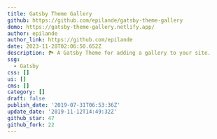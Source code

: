 ```yaml
---
title: Gatsby Theme Gallery
github: https://github.com/epilande/gatsby-theme-gallery
demo: https://gatsby-theme-gallery.netlify.app/
author: epilande
author_link: https://github.com/epilande
date: 2023-11-28T02:06:50.652Z
description: 🏞 A Gatsby Theme for adding a gallery to your site.
ssg:
  - Gatsby
css: []
ui: []
cms: []
category: []
draft: false
publish_date: '2019-07-31T06:53:36Z'
update_date: '2019-11-12T14:49:32Z'
github_star: 47
github_fork: 22
---
```

